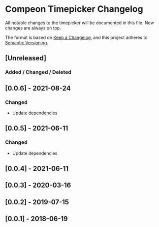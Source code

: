 # Compeon Timepicker Changelog

All notable changes to the timepicker will be documented in this file. New changes are always on top.

The format is based on [Keep a Changelog](https://keepachangelog.com/en/1.0.0/),
and this project adheres to [Semantic Versioning](https://semver.org/spec/v2.0.0.html).

## [Unreleased]
### Added / Changed / Deleted

## [0.0.6] - 2021-08-24
### Changed
- Update dependencies

## [0.0.5] - 2021-06-11
### Changed
- Update dependencies

## [0.0.4] - 2021-06-11
## [0.0.3] - 2020-03-16
## [0.0.2] - 2019-07-15
## [0.0.1] - 2018-06-19
